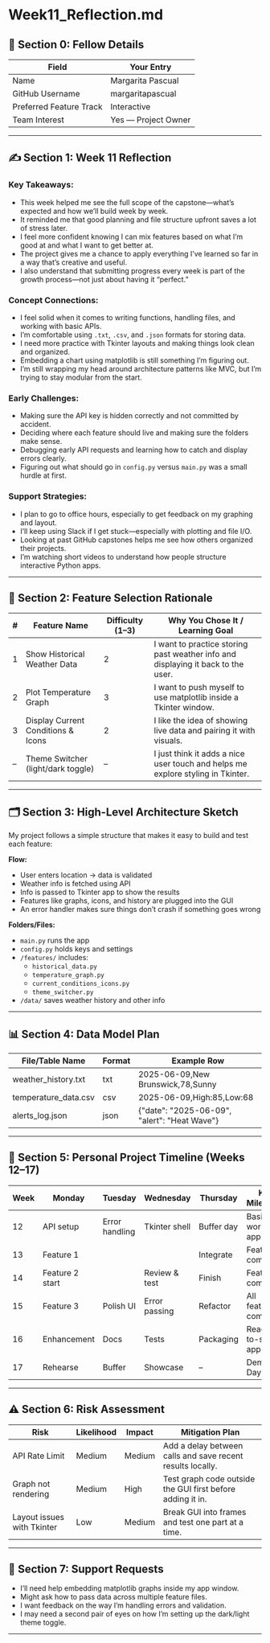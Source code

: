 # Week11_Reflection.md

## 🔖 Section 0: Fellow Details

| Field                  | Your Entry                   |
|------------------------|------------------------------|
| Name                   | Margarita Pascual            |
| GitHub Username        | margaritapascual             |
| Preferred Feature Track| Interactive                  |
| Team Interest          | Yes — Project Owner          |

---

## ✍️ Section 1: Week 11 Reflection

### Key Takeaways:
- This week helped me see the full scope of the capstone—what’s expected and how we’ll build week by week.
- It reminded me that good planning and file structure upfront saves a lot of stress later.
- I feel more confident knowing I can mix features based on what I’m good at and what I want to get better at.
- The project gives me a chance to apply everything I’ve learned so far in a way that’s creative and useful.
- I also understand that submitting progress every week is part of the growth process—not just about having it “perfect.”

### Concept Connections:
- I feel solid when it comes to writing functions, handling files, and working with basic APIs.
- I’m comfortable using `.txt`, `.csv`, and `.json` formats for storing data.
- I need more practice with Tkinter layouts and making things look clean and organized.
- Embedding a chart using matplotlib is still something I’m figuring out.
- I’m still wrapping my head around architecture patterns like MVC, but I’m trying to stay modular from the start.

### Early Challenges:
- Making sure the API key is hidden correctly and not committed by accident.
- Deciding where each feature should live and making sure the folders make sense.
- Debugging early API requests and learning how to catch and display errors clearly.
- Figuring out what should go in `config.py` versus `main.py` was a small hurdle at first.

### Support Strategies:
- I plan to go to office hours, especially to get feedback on my graphing and layout.
- I’ll keep using Slack if I get stuck—especially with plotting and file I/O.
- Looking at past GitHub capstones helps me see how others organized their projects.
- I’m watching short videos to understand how people structure interactive Python apps.

---

## 🧠 Section 2: Feature Selection Rationale

| #  | Feature Name                 | Difficulty (1–3) | Why You Chose It / Learning Goal                                   |
|----|------------------------------|------------------|---------------------------------------------------------------------|
| 1  | Show Historical Weather Data | 2                | I want to practice storing past weather info and displaying it back to the user. |
| 2  | Plot Temperature Graph       | 3                | I want to push myself to use matplotlib inside a Tkinter window.    |
| 3  | Display Current Conditions & Icons | 2         | I like the idea of showing live data and pairing it with visuals.   |
| –  | Theme Switcher (light/dark toggle)| –          | I just think it adds a nice user touch and helps me explore styling in Tkinter. |

---

## 🗂️ Section 3: High-Level Architecture Sketch

My project follows a simple structure that makes it easy to build and test each feature:

**Flow:**
- User enters location → data is validated
- Weather info is fetched using API
- Info is passed to Tkinter app to show the results
- Features like graphs, icons, and history are plugged into the GUI
- An error handler makes sure things don’t crash if something goes wrong

**Folders/Files:**
- `main.py` runs the app
- `config.py` holds keys and settings
- `/features/` includes:
  - `historical_data.py`
  - `temperature_graph.py`
  - `current_conditions_icons.py`
  - `theme_switcher.py`
- `/data/` saves weather history and other info

---

## 📊 Section 4: Data Model Plan

| File/Table Name        | Format   | Example Row                                 |
|------------------------|----------|----------------------------------------------|
| weather_history.txt    | txt      | 2025-06-09,New Brunswick,78,Sunny            |
| temperature_data.csv   | csv      | 2025-06-09,High:85,Low:68                    |
| alerts_log.json        | json     | {"date": "2025-06-09", "alert": "Heat Wave"} |

---

## 📆 Section 5: Personal Project Timeline (Weeks 12–17)

| Week | Monday         | Tuesday          | Wednesday     | Thursday       | Key Milestone           |
|------|----------------|------------------|----------------|----------------|--------------------------|
| 12   | API setup      | Error handling   | Tkinter shell | Buffer day     | Basic working app        |
| 13   | Feature 1      |                 |               | Integrate      | Feature 1 complete       |
| 14   | Feature 2 start|                | Review & test | Finish         | Feature 2 complete       |
| 15   | Feature 3      | Polish UI       | Error passing | Refactor       | All features complete    |
| 16   | Enhancement    | Docs            | Tests         | Packaging      | Ready-to-ship app        |
| 17   | Rehearse       | Buffer          | Showcase      | –              | Demo Day                 |

---

## ⚠️ Section 6: Risk Assessment

| Risk                    | Likelihood | Impact | Mitigation Plan                                      |
|-------------------------|------------|--------|-------------------------------------------------------|
| API Rate Limit          | Medium     | Medium | Add a delay between calls and save recent results locally. |
| Graph not rendering     | Medium     | High   | Test graph code outside the GUI first before adding it in. |
| Layout issues with Tkinter | Low     | Medium | Break GUI into frames and test one part at a time.     |

---

## 🤝 Section 7: Support Requests

- I’ll need help embedding matplotlib graphs inside my app window.
- Might ask how to pass data across multiple feature files.
- I want feedback on the way I’m handling errors and validation.
- I may need a second pair of eyes on how I’m setting up the dark/light theme toggle.

---

